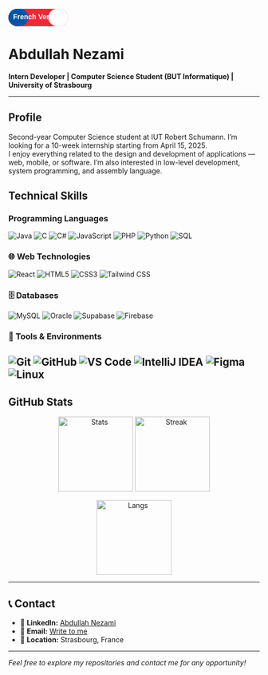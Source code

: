 
[<svg xmlns="http://www.w3.org/2000/svg" width="120" height="35">
  <rect rx="18" ry="18" width="120" height="35" fill="#ED2939"/>
  <rect rx="18" ry="18" width="40" height="35" fill="#0055A4"/>
  <rect rx="18" ry="18" x="80" width="40" height="35" fill="#FFF"/>
  <text x="50%" y="50%" dominant-baseline="middle" text-anchor="middle" font-family="Arial" font-size="14" fill="white" font-weight="bold">French Version</text>
</svg>](https://github.com/AbdullahPro2/AbdullahPro2/blob/master/README.md)

# Abdullah Nezami  
**Intern Developer | Computer Science Student (BUT Informatique) | University of Strasbourg**

---

## Profile

Second-year Computer Science student at IUT Robert Schumann. I’m looking for a 10-week internship starting from April 15, 2025.  
I enjoy everything related to the design and development of applications — web, mobile, or software. I’m also interested in low-level development, system programming, and assembly language.

## Technical Skills

### Programming Languages
![Java](https://img.shields.io/badge/Java-%23ED8B00.svg?style=for-the-badge&logo=java&logoColor=white)
![C](https://img.shields.io/badge/C-%2300599C.svg?style=for-the-badge&logo=c&logoColor=white)
![C#](https://img.shields.io/badge/C%23-%23239120.svg?style=for-the-badge&logo=c-sharp&logoColor=white)
![JavaScript](https://img.shields.io/badge/JavaScript-%23F7DF1E.svg?style=for-the-badge&logo=javascript&logoColor=black)
![PHP](https://img.shields.io/badge/PHP-%23777BB4.svg?style=for-the-badge&logo=php&logoColor=white)
![Python](https://img.shields.io/badge/Python-%233776AB.svg?style=for-the-badge&logo=python&logoColor=white)
![SQL](https://img.shields.io/badge/SQL-%2300f.svg?style=for-the-badge&logo=mysql&logoColor=white)

### 🌐 Web Technologies
![React](https://img.shields.io/badge/React-%2320232a.svg?style=for-the-badge&logo=react&logoColor=%2361DAFB)
![HTML5](https://img.shields.io/badge/HTML5-%23E34F26.svg?style=for-the-badge&logo=html5&logoColor=white)
![CSS3](https://img.shields.io/badge/CSS3-%231572B6.svg?style=for-the-badge&logo=css3&logoColor=white)
![Tailwind CSS](https://img.shields.io/badge/Tailwind_CSS-%2338B2AC.svg?style=for-the-badge&logo=tailwind-css&logoColor=white)

### 🗄️ Databases
![MySQL](https://img.shields.io/badge/MySQL-%2300f.svg?style=for-the-badge&logo=mysql&logoColor=white)
![Oracle](https://img.shields.io/badge/Oracle-%23F00000.svg?style=for-the-badge&logo=oracle&logoColor=white)
![Supabase](https://img.shields.io/badge/Supabase-%2303E76B.svg?style=for-the-badge&logo=supabase&logoColor=white)
![Firebase](https://img.shields.io/badge/Firebase-%23FFCA28.svg?style=for-the-badge&logo=firebase&logoColor=black)

### 🔧 Tools & Environments
![Git](https://img.shields.io/badge/Git-%23F05033.svg?style=for-the-badge&logo=git&logoColor=white)
![GitHub](https://img.shields.io/badge/GitHub-%23121011.svg?style=for-the-badge&logo=github&logoColor=white)
![VS Code](https://img.shields.io/badge/VS_Code-%23007ACC.svg?style=for-the-badge&logo=visual-studio-code&logoColor=white)
![IntelliJ IDEA](https://img.shields.io/badge/IntelliJ_IDEA-%23000000.svg?style=for-the-badge&logo=intellij-idea&logoColor=white)
![Figma](https://img.shields.io/badge/Figma-%23F24E1E.svg?style=for-the-badge&logo=figma&logoColor=white)
![Linux](https://img.shields.io/badge/Linux-%23FCC624.svg?style=for-the-badge&logo=linux&logoColor=black)
---

## GitHub Stats
<p align="center">
  <img src="https://github-readme-stats.vercel.app/api?username=AbdullahPro2&show_icons=true&theme=merko&include_all_commits=true" height="150" alt="Stats"/>
  <img src="https://github-readme-streak-stats.herokuapp.com/?user=AbdullahPro2&theme=merko" height="150" alt="Streak"/>
</p>

<p align="center">
  <img src="https://github-readme-stats.vercel.app/api/top-langs/?username=AbdullahPro2&layout=compact&theme=merko" height="150" alt="Langs"/>
</p>

---

## 📞 Contact
- 💼 **LinkedIn:** [Abdullah Nezami](https://www.linkedin.com/in/abdulllahnezami/)
- 📧 **Email:** [Write to me](mailto:abdullah.nezami@etu.unistra.fr)
- 📍 **Location:** Strasbourg, France
---

*Feel free to explore my repositories and contact me for any opportunity!*
